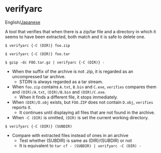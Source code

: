 verifyarc
=========

English/[Japanese](./README_ja.md)

A tool that verifies that when there is a zip/tar file and a directory in which it seems to have been extracted, both match and it is safe to delete one.

```
$ verifyarc {-C (DIR)} foo.zip
```

```
$ verifyarc {-C (DIR)} foo.tar
```

```
$ gzip -dc FOO.tar.gz | verifyarc {-C (DIR)} -
```

- When the suffix of the archive is not .zip, it is regarded as an uncompressed tar archive.
    - STDIN is always regarded as a tar stream.
- When `foo.zip` contains `A.txt`, `B.bin` and `C.exe`, `verifies` compares them and `(DIR)/A.txt`, `(DIR)/B.bin` and `(DIR)/C.exe`.
    - When it finds a different file, it stops immediately.
- When `(DIR)/D.obj` exists, but `FOO.ZIP` does not contain `D.obj`, `verifies` reports it.
    - It continues until displaying all files that are not found in the archive.
- When `-C (DIR)` is omitted, `(DIR)` is set the current working directory.

```
$ verifyarc {-C (DIR)} (SUBDIR)
```

- Compare with extracted files instead of ones in an archive
    - Test whether (SUBDIR) is same as (DIR)/(SUBDIR) or not
    - It is equivalent to `tar cf - (SUBDIR) | verifyarc -C (DIR) -`
